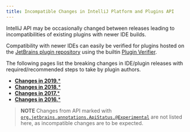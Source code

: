 ```yaml
---
title: Incompatible Changes in IntelliJ Platform and Plugins API
---
```


<!--
Before documenting a breaking API change, please, make sure that the change cannot be avoided 
in an alternative way.

APIs marked with @ApiStatus.Experimental or @ApiStatus.Internal don't need to be documented.

To document a new incompatible change, add a new line with the problem pattern
followed by a 2nd line with ": "-prefixed human-readable description and recommended fix/action.

The following problem patterns are supported:

<package name> package removed
<class name> class removed
<class name> class renamed to <new class name>

<class name>.<method name>(<human-readable parameters>) method removed
<class name>.<method name>(<human-readable parameters>) method return type changed from <before> to <after>
<class name>.<method name>(<human-readable parameters>) method parameter <type> removed
<class name>.<method name>(<human-readable parameters>) method parameter type changed from <before> to <after>
<class name>.<method name>(<human-readable parameters>) method visibility changed from <before> to <after>
<class name>.<method name>(<human-readable parameters>) method marked final
<class name> (class|interface) now (extends|implements) <class name> and inherits its final method <method name>(<human-readable parameters>)?

<class name>(<human-readable parameters>) constructor removed
<class name>(<human-readable parameters>) constructor parameter <type> removed
<class name>(<human-readable parameters>) constructor parameter type changed from <before> to <after>
<class name>(<human-readable parameters>) constructor visibility changed from <before> to <after>

<class name>.<field name> field removed
<class name>.<field name> field type changed from <before> to <after>
<class name>.<field name> field visibility changed from <before> to <after>

<class name>.<method name>(<human-readable parameters>) abstract method added
<class name> class moved to package <package name>

<property name> property removed from resource bundle <bundle name>

where 
<class name> is a fully-qualified name of the class, e.g. com.intellij.openapi.actionSystem.AnAction$InnerClass.
<method name> is the exact method's name. Note that constructors have dedicated patterns.
<human-readable parameters> is a string representing parameters, which are not necessarily fully qualified. They do not affect the parser. For example, instead of (java.lang.Object, java.util.List, int) you are free to write (Object, List<String>, int)
<property name> is a full name of a property from .properties file, like "some.action.description"
<bundle name> is a fully qualified name of the property bundle, which includes its package, like "message.IdeBundle"

NOTE: If a change you're trying to document doesn't match any of the above patterns, fill in a ticket in the YouTrack. 
An example of a ticket is https://youtrack.jetbrains.com/issue/PR-1218. Until supported, you may document the change as you prefer, and I will correct it later.

NOTE: You are allowed to prettify the pattern using markdown-features:
 1) code quotes: `org.example.Foo.methodName`
 2) links [org.example.Foo](https://github.com/JetBrains/intellij-community/tree/master/)
 3) both code quotes and links: [`org.example.Foo`](https://github.com/JetBrains/intellij-community/tree/master/)
-->

IntelliJ API may be occasionally changed between releases leading to incompatibilities of existing plugins with newer IDE builds. 

Compatibility with newer IDEs can easily be verified for plugins hosted on the [JetBrains plugin repository](../plugin_repository/index.md) using the builtin [Plugin Verifier](https://blog.jetbrains.com/platform/2018/07/plugins-repository-now-integrates-with-the-plugin-verification-tool/).
  
The following pages list the breaking changes in IDE/plugin releases with required/recommended steps to take by plugin authors. 

* [**Changes in 2019.***](api_changes/api_changes_list_2019.md)
* [**Changes in 2018.***](api_changes/api_changes_list_2018.md)
* [**Changes in 2017.***](api_changes/api_changes_list_2017.md)
* [**Changes in 2016.***](api_changes/api_changes_list_2016.md)

> **NOTE** Changes from API marked with [`org.jetbrains.annotations.ApiStatus.@Experimental`](upsource:///platform/util/src/org/jetbrains/annotations/ApiStatus.java) are not listed here, as incompatible changes are to be expected.
